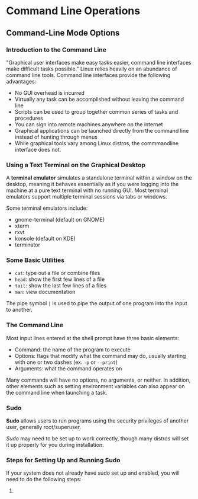 # Command Line Operations

## Command-Line Mode Options

### Introduction to the Command Line

"Graphical user interfaces make easy tasks easier, command line interfaces make difficult tasks possible."
Linux relies heavily on an abundance of command line tools.
Command line interfaces provide the following advantages:

* No GUI overhead is incurred
* Virtually any task can be accomplished without leaving the command line
* Scripts can be used to group together common series of tasks and procedures
* You can sign into remote machines anywhere on the internet
* Graphical applications can be launched directly from the command line instead of hunting through menus
* While graphical tools vary among Linux distros, the commmandline interface does not.

### Using a Text Terminal on the Graphical Desktop

A **terminal emulator** simulates a standalone terminal within a window on the desktop, meaning it behaves essentially as if you were logging into the machine at a pure text terminal with no running GUI.
Most terminal emulators support multiple terminal sessions via tabs or windows.

Some terminal emulators include:

* gnome-terminal (default on GNOME)
* xterm
* rxvt
* konsole (default on KDE)
* terminator

### Some Basic Utilities

* `cat`: type out a file or combine files
* `head`: show the first few lines of a file
* `tail`: show the last few lines of a files
* `man`: view documentation

The pipe symbol `|` is used to pipe the output of one program into the input to another.

### The Command Line

Most input lines entered at the shell prompt have three basic elements:

* Command: the name of the program to execute
* Options: flags that modify what the command may do, usually starting with one or two dashes (ex. `-p` or `--print`)
* Arguments: what the command operates on

Many commands will have no options, no arguments, or neither.
In addition, other elements such as setting environment variables can also appear on the command line when launching a task.

### Sudo

**Sudo** allows users to run programs using the security privileges of another user, generally root/superuser.

*Sudo* may need to be set up to work correctly, though many distros will set it up properly for you during installation.

### Steps for Setting Up and Running Sudo

If your system does not already have sudo set up and enabled, you will need to do the following steps:

1.
